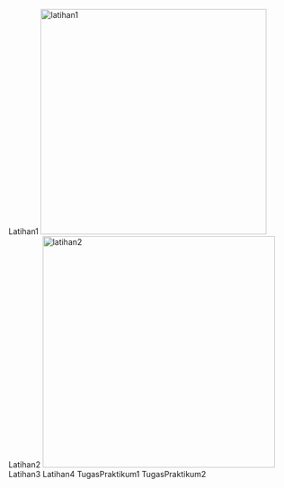 Latihan1
<img width="402" alt="latihan1" src="https://user-images.githubusercontent.com/68811466/111794721-1970f700-88f9-11eb-8eff-e2d367895b00.PNG">
Latihan2
<img width="413" alt="latihan2" src="https://user-images.githubusercontent.com/68811466/111794924-5210d080-88f9-11eb-9003-da8101f38960.PNG">
Latihan3
Latihan4
TugasPraktikum1
TugasPraktikum2
